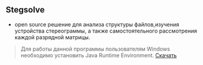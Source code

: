 ## Stegsolve
- open source решение для анализа структуры файлов,изучения устройства стереограммы,
а также самостоятельного рассмотрения каждой разрядной матрицы.

>Для работы данной программы пользователям Windows необходимо установить Java Runtime Environment.
[Скачать](https://goo.gl/cx2xhr)